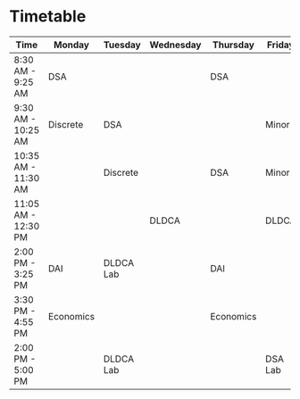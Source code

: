 # Timetable

| Time              | Monday              | Tuesday                   | Wednesday           | Thursday                 | Friday                 |
|-------------------|---------------------|---------------------------|---------------------|---------------------------|------------------------|
| 8:30 AM - 9:25 AM | DSA                 |                           |                     | DSA                       |                        |
| 9:30 AM - 10:25 AM| Discrete            | DSA                       |                     |                           | Minor                  |
| 10:35 AM - 11:30 AM|                     | Discrete                  |                     | DSA                       | Minor                  |
| 11:05 AM - 12:30 PM|                     |                           | DLDCA               |                           | DLDCA                  |
| 2:00 PM - 3:25 PM | DAI                 | DLDCA Lab                 |                     | DAI                       |                        |
| 3:30 PM - 4:55 PM | Economics           |                           |                     | Economics                 |                        |
| 2:00 PM - 5:00 PM |                     | DLDCA Lab                 |                     |                           | DSA Lab                |
